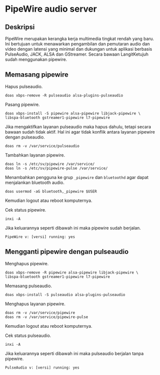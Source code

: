 # PipeWire audio server

## Deskripsi

PipeWire merupakan kerangka kerja multimedia tingkat rendah yang baru. Ini bertujuan untuk menawarkan pengambilan dan pemutaran audio dan video dengan latensi yang minimal dan dukungan untuk aplikasi berbasis PulseAudio, JACK, ALSA dan GStreamer. Secara bawaan LangitKetujuh sudah menggunakan pipewire.

## Memasang pipewire

Hapus pulseaudio.

```
doas xbps-remove -R pulseaudio alsa-plugins-pulseaudio
```

Pasang pipewire.

```
doas xbps-install -S pipewire alsa-pipewire libjack-pipewire \
libspa-bluetooth gstreamer1-pipewire l7-pipewire
```

Jika mengaktifkan layanan pulseaudio maka hapus dahulu, tetapi secara bawaan sudah tidak aktif. Hal ini agar tidak konflik antara layanan pipewire dengan pulseaudio.
```
doas rm -v /var/service/pulseaudio
```

Tambahkan layanan pipewire.
```
doas ln -s /etc/sv/pipewire /var/service/
doas ln -s /etc/sv/pipewire-pulse /var/service/
```

Menambahkan pengguna ke grup `_pipewire` dan `bluetoothd` agar dapat menjalankan bluetooth audio.

```
doas usermod -aG bluetooth,_pipewire $USER
```

Kemudian logout atau reboot komputernya.

Cek status pipewire.

```
inxi -A
```

Jika keluarannya seperti dibawah ini maka pipewire sudah berjalan.

`PipeWire v: [versi] running: yes`

## Mengganti pipewire dengan pulseaudio

Menghapus pipewire.
```
doas xbps-remove -R pipewire alsa-pipewire libjack-pipewire \
libspa-bluetooth gstreamer1-pipewire l7-pipewire
```

Memasang pulseaudio.

```
doas xbps-install -S pulseaudio alsa-plugins-pulseaudio
```

Menghapus layanan pipewire.
```
doas rm -v /var/service/pipewire
doas rm -v /var/service/pipewire-pulse
```

Kemudian logout atau reboot komputernya.

Cek status pulseaudio.

```
inxi -A
```

Jika keluarannya seperti dibawah ini maka pulseaudio berjalan tanpa pipewire.

`PulseAudio v: [versi] running: yes`
